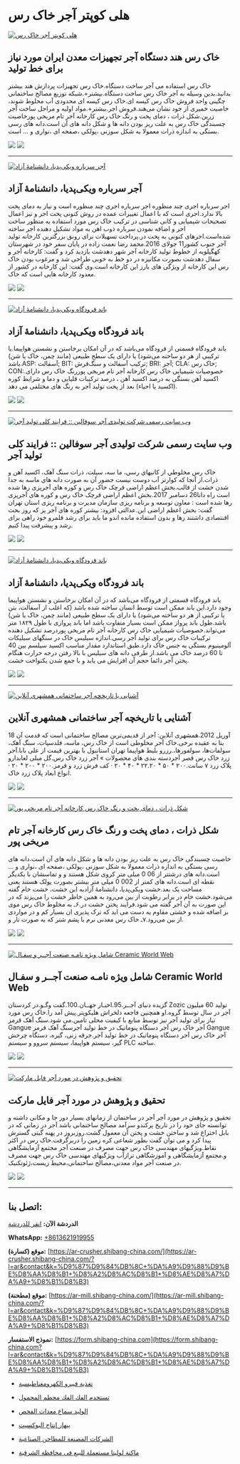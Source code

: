 # هلی کوپتر آجر خاک رس

<a href="https://swt.shibang-china.com/?l=ar&img&k=%D9%87%D9%84%DB%8C+%DA%A9%D9%88%D9%BE%D8%AA%D8%B1+%D8%A2%D8%AC%D8%B1+%D8%AE%D8%A7%DA%A9+%D8%B1%D8%B3" target="_blank">![هلی کوپتر آجر خاک رس](http://static.shibang-china.com/all-800x300/1039.jpg)</a>

## خاک رس هند دستگاه آجر تجهیزات معدن ایران مورد نیاز برای خط تولید
خاک رس استفاده می آجر ساخت دستگاه.خاک رس تجهیزات پردازش هند بیشتر بدانید.بدین وسیله به آجر خاک رس ساخت دستگاه.بیشتر+.شبکه توزیع مصالح ساختمانی چگینی واحد فروش خاک رس کیسه ای.خاک رس کیسه ای محدودی آب مخلوط شوند، خاصیت خمیری از خود نشان می‌هند.فروش اجر.بیشتر+.مواد اولیه و مراحل ساخت آجر زرین.شکل ذرات ، دمای پخت و رنگ خاک رس کارخانه آجر تام مریخی پورخاصیت چسبندگی خاک رس به علت ریز بودن دانه ها و شکل دانه های آن است.دانه های رسی بستگی به اندازه ذرات معمولا به شکل سوزنی ،پولکی ،صفحه ای ،نواری و … است.


<a href="https://whatsapp.shibangsoft.com/WhatsApp.php" target="_blank" title="WhatsApp">![](http://static.shibang-china.com/icon/whatsapp.png)</a> <a href="https://swt.shibang-china.com/?l=ar&icon&k=%D9%87%D9%84%DB%8C+%DA%A9%D9%88%D9%BE%D8%AA%D8%B1+%D8%A2%D8%AC%D8%B1+%D8%AE%D8%A7%DA%A9+%D8%B1%D8%B3" target="_blank">![](http://static.shibang-china.com/icon/chat-ar.png)</a>

---

<a href="https://swt.shibang-china.com/?l=ar&img&k=%D9%87%D9%84%DB%8C+%DA%A9%D9%88%D9%BE%D8%AA%D8%B1+%D8%A2%D8%AC%D8%B1+%D8%AE%D8%A7%DA%A9+%D8%B1%D8%B3" target="_blank">![آجر سرباره ویکی‌پدیا، دانشنامهٔ آزاد](http://static.shibang-china.com/all-800x300/847.jpg)</a>

## آجر سرباره ویکی‌پدیا، دانشنامهٔ آزاد
اجر سرباره اجری چند منظوره اجر سرباره اجری چند منظوره است و نیاز به دمای پخت بالا ندارد.اجری است که با اعمال تغییرات عمده در روش کنونی پخت اجر و نیز اعمال تصحیحات شیمیایی و کانی شناسی در ترکیب خاک رس مورد استفاده به منظور ساخت اجر و اضافه نمودن سرباره ذوب اهن به مواد تشکیل دهنده اجر ساخته شده‌است.اجر‌های کنونی به پخت در.پرداخت تسهیلات برای رونق بزرگترین کارخانه تولید آجر جنوب کشور11 جولای 2016.محمد رضا نعمت زاده در پایان سفر خود در شهرستان کهگیلویه از خطوط تولید کارخانه آجر شهر دهدشت بازدید کرد و گفت: کارخانه آجر و سفال دهدشت بصورت مکانیزه در دو خط به خوبی طراحی شد و مرغوب بودن خاک رس این کارخانه از ویژگی های بارز این کارخانه است.وی گفت: این کارخانه در کشور از معدود کارخانه هایی است که خاک.


<a href="https://whatsapp.shibangsoft.com/WhatsApp.php" target="_blank" title="WhatsApp">![](http://static.shibang-china.com/icon/whatsapp.png)</a> <a href="https://swt.shibang-china.com/?l=ar&icon&k=%D9%87%D9%84%DB%8C+%DA%A9%D9%88%D9%BE%D8%AA%D8%B1+%D8%A2%D8%AC%D8%B1+%D8%AE%D8%A7%DA%A9+%D8%B1%D8%B3" target="_blank">![](http://static.shibang-china.com/icon/chat-ar.png)</a>

---

<a href="https://swt.shibang-china.com/?l=ar&img&k=%D9%87%D9%84%DB%8C+%DA%A9%D9%88%D9%BE%D8%AA%D8%B1+%D8%A2%D8%AC%D8%B1+%D8%AE%D8%A7%DA%A9+%D8%B1%D8%B3" target="_blank">![باند فرودگاه ویکی‌پدیا، دانشنامهٔ آزاد](http://static.shibang-china.com/all-800x300/866.jpg)</a>

## باند فرودگاه ویکی‌پدیا، دانشنامهٔ آزاد
باند فرودگاه قسمتی از فرودگاه می‌باشد که در آن امکان برخاستن و نشستن هواپیما.یا ترکیبی از هر دو ساخته می‌شود) یا دارای یک سطح طبیعی (مانند چمن، خاک یا شن) باشد.ASP: آسفالت; BIT: ترکیب آسفالت و سنگ‌فرش; BRI: آجر; CLA: خاک رس; CON:.خصوصیات شیمیایی خاک رس کارخانه آجر تام مریخی پوررنگ خاک رس دارای اکسید آهن بستگی به درصد اکسید آهن ، درصد ترکیبات قلیایی و دما و شرایط کوره (اکسید یا احیاء) بعد از پخت تولید آجر به رنگ های مختلفی می دهد.


<a href="https://whatsapp.shibangsoft.com/WhatsApp.php" target="_blank" title="WhatsApp">![](http://static.shibang-china.com/icon/whatsapp.png)</a> <a href="https://swt.shibang-china.com/?l=ar&icon&k=%D9%87%D9%84%DB%8C+%DA%A9%D9%88%D9%BE%D8%AA%D8%B1+%D8%A2%D8%AC%D8%B1+%D8%AE%D8%A7%DA%A9+%D8%B1%D8%B3" target="_blank">![](http://static.shibang-china.com/icon/chat-ar.png)</a>

---

<a href="https://swt.shibang-china.com/?l=ar&img&k=%D9%87%D9%84%DB%8C+%DA%A9%D9%88%D9%BE%D8%AA%D8%B1+%D8%A2%D8%AC%D8%B1+%D8%AE%D8%A7%DA%A9+%D8%B1%D8%B3" target="_blank">![وب سایت رسمی شرکت تولیدی آجر سوفالین :: فرایند کلی تولید آجر](http://static.shibang-china.com/all-800x300/1268.jpg)</a>

## وب سایت رسمی شرکت تولیدی آجر سوفالین :: فرایند کلی تولید آجر
خاک رس مخلوطي از کانيهاي رسي، ما سه، سيلت، ذرات سنگ آهک، اکسيد آهن و ذرات.از آنجا که کوارتز آب دوست نيست حضور آن به صورت دانه هاي ماسه به جدا شدن خشت از قالب.بخش اعظم اراضی قرچک خاک رس و کوره های آجرپزی رها شده است راه دانا26 دسامبر 2017.بخش اعظم اراضی قرچک خاک رس و کوره های آجرپزی رها شده است : معاون توسعه و برنامه ریزی سازمان مدیرت و برنامه ریزی استان تهران گفت: بخش اعظم اراضی این.عدالتی افزود: بیشتر کوره های آجر پز که روز بحث اقنتصادی داشتند رها و بدون استفاده مانده اندو ما باید برای رشد قلمرو خود راهی برای رشد و پیشرفت پیدا کنیم.


<a href="https://whatsapp.shibangsoft.com/WhatsApp.php" target="_blank" title="WhatsApp">![](http://static.shibang-china.com/icon/whatsapp.png)</a> <a href="https://swt.shibang-china.com/?l=ar&icon&k=%D9%87%D9%84%DB%8C+%DA%A9%D9%88%D9%BE%D8%AA%D8%B1+%D8%A2%D8%AC%D8%B1+%D8%AE%D8%A7%DA%A9+%D8%B1%D8%B3" target="_blank">![](http://static.shibang-china.com/icon/chat-ar.png)</a>

---

<a href="https://swt.shibang-china.com/?l=ar&img&k=%D9%87%D9%84%DB%8C+%DA%A9%D9%88%D9%BE%D8%AA%D8%B1+%D8%A2%D8%AC%D8%B1+%D8%AE%D8%A7%DA%A9+%D8%B1%D8%B3" target="_blank">![باند فرودگاه ویکی‌پدیا، دانشنامهٔ آزاد](http://static.shibang-china.com/all-800x300/910.jpg)</a>

## باند فرودگاه ویکی‌پدیا، دانشنامهٔ آزاد
باند فرودگاه قسمتی از فرودگاه می‌باشد که در آن امکان برخاستن و نشستن هواپیما وجود دارد.این باند ممکن است توسط انسان ساخته شده باشد (که اغلب از آسفالت، بتن یا ترکیبی از هر دو ساخته می‌شود) یا دارای یک سطح طبیعی (مانند چمن، خاک یا شن) باشد.طول باند پرواز ممکن است بسیار متفاوت باشد اما باند پروازی با طول ۱۸۲۹ متر می‌تواند.خصوصیات شیمیایی خاک رس کارخانه آجر تام مریخی پوردرصد تشکیل دهنده ترکیبات خاک رس برای تولید آجر رسی.اندازه سیلیس خاک در سنگهای سیلیکات آلومینیوم بستگی به جنس خاک دارد.طبق استاندارد مقدار مناسب اکسید سیلسم بین 40 تا 60 درصد خاک می باشد.از طرفی دانه های سیلیس با بالا رفتن درجه حرارت هنگام پختن آجر دائما حجم آن افزایش می یابد و با جمع شدن یکنواخت خشت.


<a href="https://whatsapp.shibangsoft.com/WhatsApp.php" target="_blank" title="WhatsApp">![](http://static.shibang-china.com/icon/whatsapp.png)</a> <a href="https://swt.shibang-china.com/?l=ar&icon&k=%D9%87%D9%84%DB%8C+%DA%A9%D9%88%D9%BE%D8%AA%D8%B1+%D8%A2%D8%AC%D8%B1+%D8%AE%D8%A7%DA%A9+%D8%B1%D8%B3" target="_blank">![](http://static.shibang-china.com/icon/chat-ar.png)</a>

---

<a href="https://swt.shibang-china.com/?l=ar&img&k=%D9%87%D9%84%DB%8C+%DA%A9%D9%88%D9%BE%D8%AA%D8%B1+%D8%A2%D8%AC%D8%B1+%D8%AE%D8%A7%DA%A9+%D8%B1%D8%B3" target="_blank">![آشنایی با تاریخچه آجر ساختمانی همشهری آنلاین](http://static.shibang-china.com/all-800x300/372.jpg)</a>

## آشنایی با تاریخچه آجر ساختمانی همشهری آنلاین
18 آوريل 2012.همشهری آنلاین: آجر از قدیمی‌ترین مصالح ساختمانی است که قدمت آن بنا به عقیده برخی.خاک آجر مخلوطی است از خاک رس، ماسه، فلدسپات، سنگ آهک، سولفات‌ها، سولفورها،.رزرو بلیط هواپیما تهران استانبول با بهترین قیمت از علی بابا.آجر زرد خاک رس قصر آجردسته بندی های محصولات » آجر زرد خاک رس.گل مبلی لعابدارو پلاک زرد ۷ سانت.۲۰۰ * ۵۰ * ۲۲.۲۰ * ۴۰ * ۲۰ &middot; کف فرش زرد و قرمز.۲۰۰ * ۲۰۰ * ۲۰ &middot; انواع ابعاد پلاک زرد خاک.


<a href="https://whatsapp.shibangsoft.com/WhatsApp.php" target="_blank" title="WhatsApp">![](http://static.shibang-china.com/icon/whatsapp.png)</a> <a href="https://swt.shibang-china.com/?l=ar&icon&k=%D9%87%D9%84%DB%8C+%DA%A9%D9%88%D9%BE%D8%AA%D8%B1+%D8%A2%D8%AC%D8%B1+%D8%AE%D8%A7%DA%A9+%D8%B1%D8%B3" target="_blank">![](http://static.shibang-china.com/icon/chat-ar.png)</a>

---

<a href="https://swt.shibang-china.com/?l=ar&img&k=%D9%87%D9%84%DB%8C+%DA%A9%D9%88%D9%BE%D8%AA%D8%B1+%D8%A2%D8%AC%D8%B1+%D8%AE%D8%A7%DA%A9+%D8%B1%D8%B3" target="_blank">![شکل ذرات ، دمای پخت و رنگ خاک رس کارخانه آجر تام مریخی پور](http://static.shibang-china.com/all-800x300/360.jpg)</a>

## شکل ذرات ، دمای پخت و رنگ خاک رس کارخانه آجر تام مریخی پور
خاصیت چسبندگی خاک رس به علت ریز بودن دانه ها و شکل دانه های آن است.دانه های رسی بستگی به اندازه ذرات معمولا به شکل سوزنی ،پولکی ،صفحه ای ،نواری و … است.دانه های درشتتر از 06 0 میلی متر کروی شکل هستند و و تماسشان با یکدیگر نقطه ای است.دانه های کمتر از 002 0 میلی متر بیشتر بصورت پولک هستند یعنی مساحت یک بعد.خشت ویکی‌پدیا، دانشنامهٔ آزادبه این خشت، خشت خام گفته می‌شود.خشت خام در برابر رطوبت از بین می‌رود به همین خاطر خشت را می‌پزند که در این صورت به آن آجر گفته می شود.فرایند پختن خشت در.۶ـ به مخلوط خاک رس موی بز اضافه شده و خشتی مقاوم به دست می اید که ترک پذیری ان بسیار کم و در مواردی از بین می‌رود.۷ـ خاک رس معدنی نرم با پشم شتر که به صورت تار و.


<a href="https://whatsapp.shibangsoft.com/WhatsApp.php" target="_blank" title="WhatsApp">![](http://static.shibang-china.com/icon/whatsapp.png)</a> <a href="https://swt.shibang-china.com/?l=ar&icon&k=%D9%87%D9%84%DB%8C+%DA%A9%D9%88%D9%BE%D8%AA%D8%B1+%D8%A2%D8%AC%D8%B1+%D8%AE%D8%A7%DA%A9+%D8%B1%D8%B3" target="_blank">![](http://static.shibang-china.com/icon/chat-ar.png)</a>

---

<a href="https://swt.shibang-china.com/?l=ar&img&k=%D9%87%D9%84%DB%8C+%DA%A9%D9%88%D9%BE%D8%AA%D8%B1+%D8%A2%D8%AC%D8%B1+%D8%AE%D8%A7%DA%A9+%D8%B1%D8%B3" target="_blank">![شامل ويژه نامـه صنعت آجــر و سفـال Ceramic World Web](http://static.shibang-china.com/all-800x300/915.jpg)</a>

## شامل ويژه نامـه صنعت آجــر و سفـال Ceramic World Web
گزيده دنيای آجــر.95.اخبـار جهــان.100.گفت وگـو.در کردستان Zozic تولید 60 میلیون آجر در سال توسط گروه.او همچنین فاجعه دلخراش هلیکوپتر.پیش آمد را.خاک رس مورد نیاز برای تولید آجر نیز توسط منابع با کیفیت محلی تامین.می شود.سنگ آهک قرمز Gangue آجر خاک رس آجر دستگاه پنوماتیک در خط تولید آجرسنگ آهک قرمز Gangue آجر خاک رس آجر دستگاه پنوماتیک در خط تولید آجر.جرقه زنی، گیره، دستگاه چرخش گیر، سیستم هواپیما، سیستم سروو و سیستم PLC ساخته.


<a href="https://whatsapp.shibangsoft.com/WhatsApp.php" target="_blank" title="WhatsApp">![](http://static.shibang-china.com/icon/whatsapp.png)</a> <a href="https://swt.shibang-china.com/?l=ar&icon&k=%D9%87%D9%84%DB%8C+%DA%A9%D9%88%D9%BE%D8%AA%D8%B1+%D8%A2%D8%AC%D8%B1+%D8%AE%D8%A7%DA%A9+%D8%B1%D8%B3" target="_blank">![](http://static.shibang-china.com/icon/chat-ar.png)</a>

---

<a href="https://swt.shibang-china.com/?l=ar&img&k=%D9%87%D9%84%DB%8C+%DA%A9%D9%88%D9%BE%D8%AA%D8%B1+%D8%A2%D8%AC%D8%B1+%D8%AE%D8%A7%DA%A9+%D8%B1%D8%B3" target="_blank">![تحقیق و پژوهش در مورد آجر فايل مارکت](http://static.shibang-china.com/all-800x300/1392.jpg)</a>

## تحقیق و پژوهش در مورد آجر فايل مارکت
تحقیق و پژوهش در مورد آجر آجر در ساختمان از زمانهای بسیار دور جا و مکانی داشته و توانسته جای خود را در تاریخ پرکندو سرآمد مصالح ساختمانی باشد آجر در زمانی که در بابل اختراع شد و ساختن خشت و پختن آن معمول گشت.روزبروز در پهنه گیتی گسترش پیدا کرد و می توان گفت بطور شعاعی کره زمین را دربرگرفت.خاک رس در اکثر نقاط.ویژگیهای مهندسی خاک رس جهت مصرف در صنعت آجر مجتمع آزمایشگاهی و.مجتمع آزمایشگاهی و آموزشگاهی ترازآب ویژگیهای مهندسی خاک رس جهت مصرف در صنعت آجر مواد معدنی،مصالح ساختمانی،محیط زیست،ژئوتکنیک.


<a href="https://whatsapp.shibangsoft.com/WhatsApp.php" target="_blank" title="WhatsApp">![](http://static.shibang-china.com/icon/whatsapp.png)</a> <a href="https://swt.shibang-china.com/?l=ar&icon&k=%D9%87%D9%84%DB%8C+%DA%A9%D9%88%D9%BE%D8%AA%D8%B1+%D8%A2%D8%AC%D8%B1+%D8%AE%D8%A7%DA%A9+%D8%B1%D8%B3" target="_blank">![](http://static.shibang-china.com/icon/chat-ar.png)</a>

---
## اتصل بنا:

**الدردشة الآن:** [انقر للدردشة](https://swt.shibang-china.com?l=ar&contact&k=%D9%87%D9%84%DB%8C+%DA%A9%D9%88%D9%BE%D8%AA%D8%B1+%D8%A2%D8%AC%D8%B1+%D8%AE%D8%A7%DA%A9+%D8%B1%D8%B3)

**WhatsApp:**  [+8613621919955](https://whatsapp.shibangsoft.com/WhatsApp.php)

**موقع (كسارة):** [https://ar-crusher.shibang-china.com/](https://ar-crusher.shibang-china.com/?l=ar&contact&k=%D9%87%D9%84%DB%8C+%DA%A9%D9%88%D9%BE%D8%AA%D8%B1+%D8%A2%D8%AC%D8%B1+%D8%AE%D8%A7%DA%A9+%D8%B1%D8%B3)

**موقع (مطحنة):** [https://ar-mill.shibang-china.com/](https://ar-mill.shibang-china.com/?l=ar&contact&k=%D9%87%D9%84%DB%8C+%DA%A9%D9%88%D9%BE%D8%AA%D8%B1+%D8%A2%D8%AC%D8%B1+%D8%AE%D8%A7%DA%A9+%D8%B1%D8%B3)

**نموذج الاستفسار:** [https://form.shibang-china.com](https://form.shibang-china.com?l=ar&contact&k=%D9%87%D9%84%DB%8C+%DA%A9%D9%88%D9%BE%D8%AA%D8%B1+%D8%A2%D8%AC%D8%B1+%D8%AE%D8%A7%DA%A9+%D8%B1%D8%B3)

* [تغذية فيبرو الكهرومغناطيسية](../24/%D8%AA%D8%BA%D8%B0%D9%8A%D8%A9%20%D9%81%D9%8A%D8%A8%D8%B1%D9%88%20%D8%A7%D9%84%D9%83%D9%87%D8%B1%D9%88%D9%85%D8%BA%D9%86%D8%A7%D8%B7%D9%8A%D8%B3%D9%8A%D8%A9.md)

* [تستخدم الفك الفك محطم المحمول](../25/%D8%AA%D8%B3%D8%AA%D8%AE%D8%AF%D9%85%20%D8%A7%D9%84%D9%81%D9%83%20%D8%A7%D9%84%D9%81%D9%83%20%D9%85%D8%AD%D8%B7%D9%85%20%D8%A7%D9%84%D9%85%D8%AD%D9%85%D9%88%D9%84.md)

* [الوليد سماع معدات الفحص](../25/%D8%A7%D9%84%D9%88%D9%84%D9%8A%D8%AF%20%D8%B3%D9%85%D8%A7%D8%B9%20%D9%85%D8%B9%D8%AF%D8%A7%D8%AA%20%D8%A7%D9%84%D9%81%D8%AD%D8%B5.md)

* [بيهار إنتاج البوكسيت](../23/%D8%A8%D9%8A%D9%87%D8%A7%D8%B1%20%D8%A5%D9%86%D8%AA%D8%A7%D8%AC%20%D8%A7%D9%84%D8%A8%D9%88%D9%83%D8%B3%D9%8A%D8%AA.md)

* [الشركات المصنعة للمطاحن الصناعية](../22/%D8%A7%D9%84%D8%B4%D8%B1%D9%83%D8%A7%D8%AA%20%D8%A7%D9%84%D9%85%D8%B5%D9%86%D8%B9%D8%A9%20%D9%84%D9%84%D9%85%D8%B7%D8%A7%D8%AD%D9%86%20%D8%A7%D9%84%D8%B5%D9%86%D8%A7%D8%B9%D9%8A%D8%A9.md)

* [ماكنة لوليتا مستعملة للبيع فى محافظة الشرقية](../21/%D9%85%D8%A7%D9%83%D9%86%D8%A9%20%D9%84%D9%88%D9%84%D9%8A%D8%AA%D8%A7%20%D9%85%D8%B3%D8%AA%D8%B9%D9%85%D9%84%D8%A9%20%D9%84%D9%84%D8%A8%D9%8A%D8%B9%20%D9%81%D9%89%20%D9%85%D8%AD%D8%A7%D9%81%D8%B8%D8%A9%20%D8%A7%D9%84%D8%B4%D8%B1%D9%82%D9%8A%D8%A9.md)